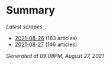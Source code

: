 # Summary
*Latest scrapes*
* [2021-08-26](https://github.com/nuuuwan/news_lk/blob/data/news_lk.2021-08-26.json) (163 articles)
* [2021-08-27](https://github.com/nuuuwan/news_lk/blob/data/news_lk.2021-08-27.json) (146 articles)

*Generated at 09:08PM, August 27, 2021*